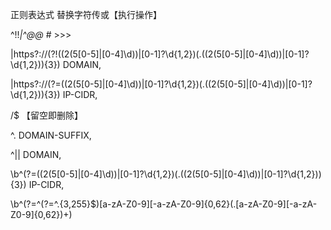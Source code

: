 正则表达式          替换字符传或【执行操作】
<!-- 注释掉注释和正则表达式 -->
^!!*|^@@*    # >>>

<!-- 调整||http:// 和||https://  域名规则 -->
\|https?://(?!((2(5[0-5]|[0-4]\d))|[0-1]?\d{1,2})(\.((2(5[0-5]|[0-4]\d))|[0-1]?\d{1,2})){3})    DOMAIN,

<!-- 调整IP地址规则 -->
\|https?://(?=((2(5[0-5]|[0-4]\d))|[0-1]?\d{1,2})(\.((2(5[0-5]|[0-4]\d))|[0-1]?\d{1,2})){3})    IP-CIDR,

<!-- 删除行开头的/ -->
/$       【留空即删除】

<!-- 调整以.开头的域名后缀规则 -->
^\.     DOMAIN-SUFFIX,

<!-- 调整||开头的域名规则 -->
^\|\|        DOMAIN,

<!-- 调整IP地址开头的IP规则，在其行首加入IP-CIDR， -->
\b^(?=((2(5[0-5]|[0-4]\d))|[0-1]?\d{1,2})(\.((2(5[0-5]|[0-4]\d))|[0-1]?\d{1,2})){3})    IP-CIDR,

<!-- 在域名网址行首添加DOMSIN -->
\b^(?=^(?=^.{3,255}$)[a-zA-Z0-9][-a-zA-Z0-9]{0,62}(\.[a-zA-Z0-9][-a-zA-Z0-9]{0,62})+)


